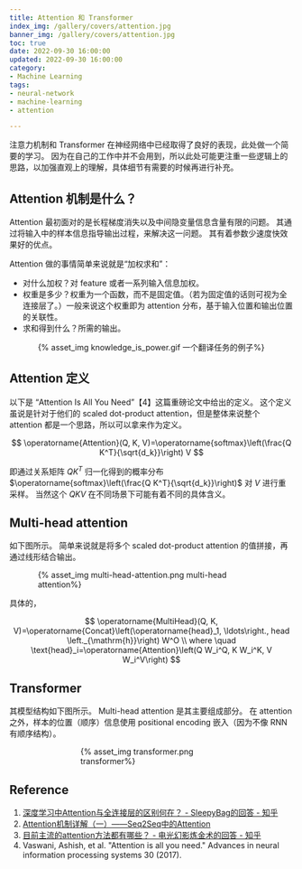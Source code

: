 ```yaml
---
title: Attention 和 Transformer
index_img: /gallery/covers/attention.jpg
banner_img: /gallery/covers/attention.jpg
toc: true
date: 2022-09-30 16:00:00
updated: 2022-09-30 16:00:00
category:
- Machine Learning
tags:
- neural-network
- machine-learning
- attention

---
```

<!-- omit in toc -->

注意力机制和 Transformer 在神经网络中已经取得了良好的表现，此处做一个简要的学习。
因为在自己的工作中并不会用到，所以此处可能更注重一些逻辑上的思路，以加强直观上的理解，具体细节有需要的时候再进行补充。

<!-- more -->

## Attention 机制是什么？

Attention 最初面对的是长程梯度消失以及中间隐变量信息含量有限的问题。
其通过将输入中的样本信息指导输出过程，来解决这一问题。
其有着参数少速度快效果好的优点。

Attention 做的事情简单来说就是“加权求和”：
- 对什么加权？对 feature 或者一系列输入信息加权。
- 权重是多少？权重为一个函数，而不是固定值。（若为固定值的话则可视为全连接层了。）一般来说这个权重即为 attention 分布，基于输入位置和输出位置的关联性。
- 求和得到什么？所需的输出。

<div style="width:80%;margin:auto">{% asset_img knowledge_is_power.gif 一个翻译任务的例子%}</div>

## Attention 定义

以下是 “Attention Is All You Need”【4】这篇重磅论文中给出的定义。
这个定义虽说是针对于他们的 scaled dot-product attention，但是整体来说整个 attention 都是一个思路，所以可以拿来作为定义。

$$
\operatorname{Attention}(Q, K, V)=\operatorname{softmax}\left(\frac{Q K^T}{\sqrt{d_k}}\right) V
$$

即通过关系矩阵 $Q K^T$ 归一化得到的概率分布 $\operatorname{softmax}\left(\frac{Q K^T}{\sqrt{d_k}}\right)$ 对 $V$ 进行重采样。
当然这个 $QKV$ 在不同场景下可能有着不同的具体含义。

## Multi-head attention

如下图所示。
简单来说就是将多个 scaled dot-product attention 的值拼接，再通过线形结合输出。

<div style="width:80%;margin:auto">{% asset_img multi-head-attention.png multi-head attention%}</div>

具体的，

$$
\operatorname{MultiHead}(Q, K, V)=\operatorname{Concat}\left(\operatorname{head}_1, \ldots\right., head \left._{\mathrm{h}}\right) W^O \\
where \quad \text{head}_i=\operatorname{Attention}\left(Q W_i^Q, K W_i^K, V W_i^V\right)
$$

## Transformer

其模型结构如下图所示。
Multi-head attention 是其主要组成部分。
在 attention 之外，样本的位置（顺序）信息使用 positional encoding 嵌入（因为不像 RNN 有顺序结构）。

<div style="width:50%;margin:auto">{% asset_img transformer.png transformer%}</div>

## Reference
1. [深度学习中Attention与全连接层的区别何在？ - SleepyBag的回答 - 知乎](https://www.zhihu.com/question/320174043/answer/651998472)
2. [Attention机制详解（一）——Seq2Seq中的Attention](https://zhuanlan.zhihu.com/p/47063917)
3. [目前主流的attention方法都有哪些？ - 电光幻影炼金术的回答 - 知乎](https://www.zhihu.com/question/68482809/answer/1876764572)
4. Vaswani, Ashish, et al. "Attention is all you need." Advances in neural information processing systems 30 (2017).
